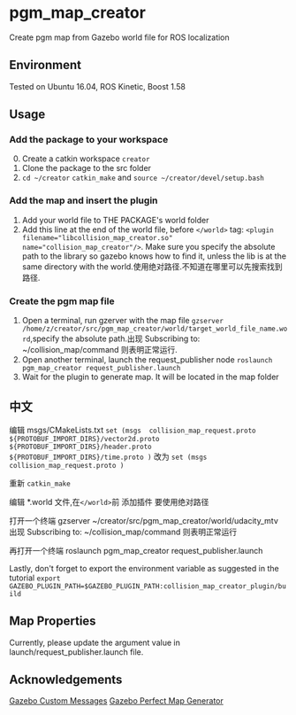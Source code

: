 # pgm_map_creator
Create pgm map from Gazebo world file for ROS localization
## Environment
Tested on Ubuntu 16.04, ROS Kinetic, Boost 1.58

## Usage

### Add the package to your workspace
0. Create a catkin workspace `creator`
1. Clone the package to the src folder
2. `cd ~/creator`  `catkin_make` and `source ~/creator/devel/setup.bash`

### Add the map and insert the plugin
1. Add your world file to THE PACKAGE's world folder
2. Add this line at the end of the world file, before `</world>` tag:
`<plugin filename="libcollision_map_creator.so" name="collision_map_creator"/>`.
Make sure you specify the absolute path to the library so gazebo knows how to find it, unless the lib is at the same directory with the world.使用绝对路径.不知道在哪里可以先搜索找到路径.

### Create the pgm map file
1. Open a terminal, run gzerver with the map file
`gzserver /home/z/creator/src/pgm_map_creator/world/target_world_file_name.word`,specify the absolute path.出现 Subscribing to: ~/collision_map/command 则表明正常运行.
2. Open another terminal, launch the request_publisher node
`roslaunch pgm_map_creator request_publisher.launch`
3. Wait for the plugin to generate map. It will be located in the map folder

## 中文

编辑 msgs/CMakeLists.txt
	`set (msgs  collision_map_request.proto
	  ${PROTOBUF_IMPORT_DIRS}/vector2d.proto
	  ${PROTOBUF_IMPORT_DIRS}/header.proto
	  ${PROTOBUF_IMPORT_DIRS}/time.proto
	)`
改为
	`set (msgs
	  collision_map_request.proto
	)`

重新 `catkin_make`

编辑 *.world 文件,在`</world>`前 添加插件 <plugin filename="/home/z/creator/devel/lib/libcollision_map_creator.so" name="collision_map_creator"/>
要使用绝对路径

打开一个终端
gzserver ~/creator/src/pgm_map_creator/world/udacity_mtv
出现 Subscribing to: ~/collision_map/command 则表明正常运行

再打开一个终端
roslaunch pgm_map_creator request_publisher.launch



Lastly, don't forget to export the environment variable as suggested in the tutorial
`export GAZEBO_PLUGIN_PATH=$GAZEBO_PLUGIN_PATH:collision_map_creator_plugin/build`


## Map Properties
Currently, please update the argument value in launch/request_publisher.launch file.

## Acknowledgements
[Gazebo Custom Messages](http://gazebosim.org/wiki/Tutorials/1.9/custom_messages)
[Gazebo Perfect Map Generator](https://github.com/koenlek/ros_lemtomap/tree/154c782cf8feb9112bc928e33a59728ca2192489/st_gazebo_perfect_map_generator)

